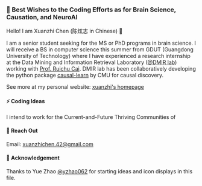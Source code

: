 ### 🌱 Best Wishes to the Coding Efforts as for Brain Science, Causation, and NeuroAI
Hello! I am Xuanzhi Chen (陈炫志 in Chinese) 👋

I am a senior student seeking for the MS or PhD programs in brain science.
I will receive a BS in computer science this summer from GDUT (Guangdong University of Technology)
where I have experienced a research internship at the Data Mining and Information Retrieval Laboratory ([@DMIR lab](https://github.com/DMIRLAB-Group)) 
working with [Prof. Ruichu Cai](https://ruichucai.github.io/).
DMIR lab has been collaboratively developing the python package [causal-learn](https://github.com/py-why/causal-learn) by CMU for causal discovery.

See more at my personal website: [xuanzhi's homepage](https://xuanzhichen.github.io)

#### ⚡ Coding Ideas
I intend to work for the Current-and-Future Thriving Communities of

#### 💬 Reach Out
Email: xuanzhichen.42@gmail.com

#### 👯 Acknowledgement
Thanks to Yue Zhao [@yzhao062](https://github.com/yzhao062) for starting ideas and icon displays in this file.

<!--
Here are some ideas to get you started:

- 🔭 I’m currently working on ...
- 🌱 I’m currently learning ...
- 👯 I’m looking to collaborate on ...
- 🤔 I’m looking for help with ...
- 💬 Ask me about ...
- 📫 How to reach me: ...
- 😄 Pronouns: ...
- ⚡ Fun fact: ...
-->


